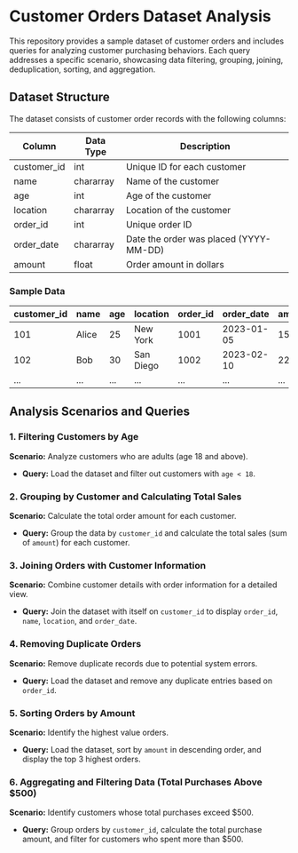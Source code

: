 
# Customer Orders Dataset Analysis

This repository provides a sample dataset of customer orders and includes queries for analyzing customer purchasing behaviors. Each query addresses a specific scenario, showcasing data filtering, grouping, joining, deduplication, sorting, and aggregation.

## Dataset Structure

The dataset consists of customer order records with the following columns:

| Column      | Data Type   | Description                           |
|-------------|-------------|---------------------------------------|
| customer_id | int         | Unique ID for each customer          |
| name        | chararray   | Name of the customer                 |
| age         | int         | Age of the customer                  |
| location    | chararray   | Location of the customer             |
| order_id    | int         | Unique order ID                      |
| order_date  | chararray   | Date the order was placed (YYYY-MM-DD)|
| amount      | float       | Order amount in dollars              |

### Sample Data

| customer_id | name    | age | location   | order_id | order_date | amount |
|-------------|---------|-----|------------|----------|------------|--------|
| 101         | Alice   | 25  | New York   | 1001     | 2023-01-05 | 150.00 |
| 102         | Bob     | 30  | San Diego  | 1002     | 2023-02-10 | 220.50 |
| ...         | ...     | ... | ...        | ...      | ...        | ...    |

## Analysis Scenarios and Queries

### 1. Filtering Customers by Age
**Scenario:** Analyze customers who are adults (age 18 and above).
- **Query:** Load the dataset and filter out customers with `age < 18`.



### 2. Grouping by Customer and Calculating Total Sales
**Scenario:** Calculate the total order amount for each customer.
- **Query:** Group the data by `customer_id` and calculate the total sales (sum of `amount`) for each customer.

### 3. Joining Orders with Customer Information
**Scenario:** Combine customer details with order information for a detailed view.
- **Query:** Join the dataset with itself on `customer_id` to display `order_id`, `name`, `location`, and `order_date`.

### 4. Removing Duplicate Orders
**Scenario:** Remove duplicate records due to potential system errors.
- **Query:** Load the dataset and remove any duplicate entries based on `order_id`.

### 5. Sorting Orders by Amount
**Scenario:** Identify the highest value orders.
- **Query:** Load the dataset, sort by `amount` in descending order, and display the top 3 highest orders.

### 6. Aggregating and Filtering Data (Total Purchases Above $500)
**Scenario:** Identify customers whose total purchases exceed $500.
- **Query:** Group orders by `customer_id`, calculate the total purchase amount, and filter for customers who spent more than $500.


